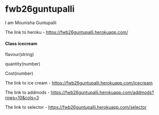 # fwb26guntupalli

I am Mounisha Guntupalli

The link to heroku - https://fwb26guntupalli.herokuapp.com/

#### Class icecream

flavour(string)

quantity(number)

Cost(number)

The link to  ice cream - https://fwb26guntupalli.herokuapp.com/icecream

The link to addmods - https://fwb26guntupalli.herokuapp.com/addmods?rows=10&cols=3 

The link to selector - https://fwb26guntupalli.herokuapp.com/selector